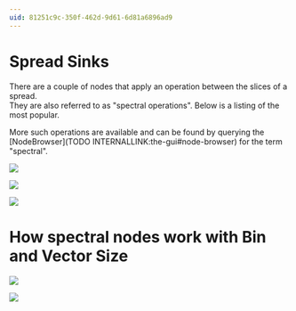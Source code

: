 ```yaml
---
uid: 81251c9c-350f-462d-9d61-6d81a6896ad9
---
```


# Spread Sinks


There are a couple of nodes that apply an operation between the slices of a spread.   
They are also referred to as "spectral operations". Below is a listing of the most popular.  


More such operations are available and can be found by querying the [NodeBrowser](TODO INTERNALLINK:the-gui#node-browser) for the term "spectral".  

![](~/img/PlusProductAndOrSpectral5.png "") 

![](~/img/Bounds4.png "")  

![](~/img/Mean4.png "")  


# How spectral nodes work with Bin and Vector Size

![](~/img/SpectralBinSize2.png "")  

![](~/img/SpectralVectorSize2.png "")  
